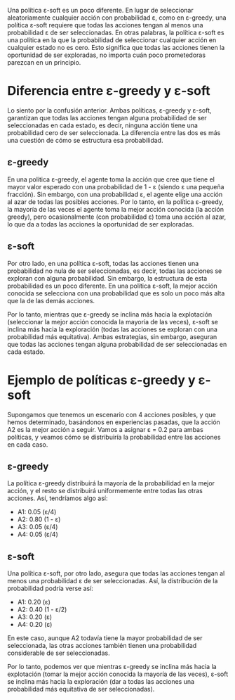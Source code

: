 
Una política ε-soft es un poco diferente. En lugar de seleccionar aleatoriamente cualquier acción con probabilidad ε, como en ε-greedy, una política ε-soft requiere que todas las acciones tengan al menos una probabilidad ε de ser seleccionadas. En otras palabras, la política ε-soft es una política en la que la probabilidad de seleccionar cualquier acción en cualquier estado no es cero. Esto significa que todas las acciones tienen la oportunidad de ser exploradas, no importa cuán poco prometedoras parezcan en un principio. 


# Diferencia entre ε-greedy y ε-soft 

Lo siento por la confusión anterior. Ambas políticas, ε-greedy y ε-soft, garantizan que todas las acciones tengan alguna probabilidad de ser seleccionadas en cada estado, es decir, ninguna acción tiene una probabilidad cero de ser seleccionada. La diferencia entre las dos es más una cuestión de cómo se estructura esa probabilidad.

## ε-greedy

En una política ε-greedy, el agente toma la acción que cree que tiene el mayor valor esperado con una probabilidad de 1 - ε (siendo ε una pequeña fracción). Sin embargo, con una probabilidad ε, el agente elige una acción al azar de todas las posibles acciones. Por lo tanto, en la política ε-greedy, la mayoría de las veces el agente toma la mejor acción conocida (la acción greedy), pero ocasionalmente (con probabilidad ε) toma una acción al azar, lo que da a todas las acciones la oportunidad de ser exploradas.

## ε-soft

Por otro lado, en una política ε-soft, todas las acciones tienen una probabilidad no nula de ser seleccionadas, es decir, todas las acciones se exploran con alguna probabilidad. Sin embargo, la estructura de esta probabilidad es un poco diferente. En una política ε-soft, la mejor acción conocida se selecciona con una probabilidad que es solo un poco más alta que la de las demás acciones.

Por lo tanto, mientras que ε-greedy se inclina más hacia la explotación (seleccionar la mejor acción conocida la mayoría de las veces), ε-soft se inclina más hacia la exploración (todas las acciones se exploran con una probabilidad más equitativa). Ambas estrategias, sin embargo, aseguran que todas las acciones tengan alguna probabilidad de ser seleccionadas en cada estado.


# Ejemplo de políticas ε-greedy y ε-soft 

Supongamos que tenemos un escenario con 4 acciones posibles, y que hemos determinado, basándonos en experiencias pasadas, que la acción A2 es la mejor acción a seguir. Vamos a asignar ε = 0.2 para ambas políticas, y veamos cómo se distribuiría la probabilidad entre las acciones en cada caso.

## ε-greedy

La política ε-greedy distribuirá la mayoría de la probabilidad en la mejor acción, y el resto se distribuirá uniformemente entre todas las otras acciones. Así, tendríamos algo así:

- A1: 0.05 (ε/4)
- A2: 0.80 (1 - ε)
- A3: 0.05 (ε/4)
- A4: 0.05 (ε/4)

## ε-soft

Una política ε-soft, por otro lado, asegura que todas las acciones tengan al menos una probabilidad ε de ser seleccionadas. Así, la distribución de la probabilidad podría verse así:

- A1: 0.20 (ε)
- A2: 0.40 (1 - ε/2)
- A3: 0.20 (ε)
- A4: 0.20 (ε)

En este caso, aunque A2 todavía tiene la mayor probabilidad de ser seleccionada, las otras acciones también tienen una probabilidad considerable de ser seleccionadas.

Por lo tanto, podemos ver que mientras ε-greedy se inclina más hacia la explotación (tomar la mejor acción conocida la mayoría de las veces), ε-soft se inclina más hacia la exploración (dar a todas las acciones una probabilidad más equitativa de ser seleccionadas).
